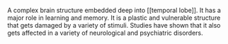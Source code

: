 A complex brain structure embedded deep into [[temporal lobe]]. It has a major role in learning and memory. It is a plastic and vulnerable structure that gets damaged by a variety of stimuli. Studies have shown that it also gets affected in a variety of neurological and psychiatric disorders.